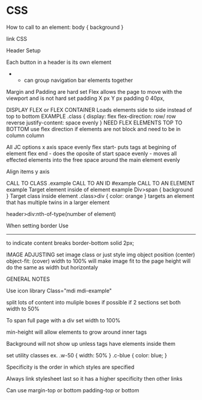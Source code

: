 # CSS
How to call to an element:
body {
background
}

link CSS
 <link rel="stylesheet" href="style.css">

 
Header Setup 
 
Each button in a header is its own element
- - can group navigation bar elements together


Margin and Padding are hard set
Flex allows the page to move with the viewport and is not hard set
padding X px Y px
padding 0 40px,

DISPLAY FLEX or FLEX CONTAINER
Loads elements side to side instead of top to bottom
EXAMPLE
.class {
    display: flex
    flex-direction: row/ row reverse
    justify-content: space evenly
}
NEED FLEX ELEMENTS TOP TO BOTTOM
use flex direction if elements are not block and need to be in column
column

All JC options x axis
space evenly
flex start- puts tags at begining of element
flex end - does the oposite of start
space evenly - moves all effected elements into the free space around the main element evenly

Align items y axis



CALL TO CLASS .example
CALL TO AN ID #example
CALL TO AN ELEMENT example
Target element inside of element
example
Div>span {
    background
}
Target class inside element
.class>div {
    color: orange
}
targets an element that has multiple twins in a larger element

header>div:nth-of-type(number of element)

When setting border
Use <hr/> to indicate content breaks
border-bottom solid 2px;


IMAGE ADJUSTING
set image class or just style img
object position (center)
object-fit: (cover)
width to 100% will make image fit to the page
height will do the same as width but horizontaly

 GENERAL NOTES

 Use icon library Class="mdi mdi-example"

 split lots of content into muliple boxes if possible
 if 2 sections set both width to 50%

 To span full page with a div set width to 100%

 min-height will allow elements to grow around inner tags

 Background will not show up unless tags have elements inside them

 set utility classes
 ex.
 .w-50 {
    width: 50%
 }
 .c-blue {
    color: blue;
 }

 Specificity is the order in which styles are specified
 
 Always link stylesheet last so it has a higher specificity then other links
 
 Can use
 margin-top or bottom
 padding-top or bottom


